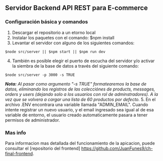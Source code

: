 ## Servidor Backend API REST para E-commerce

### Configuración básica y comandos

1. Descargar el repositorio a un etorno local
2. Instalar los paquetes con el comando: $npm install
3. Levantar el servidor con alguno de los siguientes comandos:
~~~
$node src/server || $npm start || $npm run dev
~~~
4. También es posible elegir el puerto de escucha del servidor y/o activar la siembra de la base de datos a través del siguiente comando:
~~~
$node src/server -p 3000 -s TRUE
~~~
***Nota:*** *Al pasar como argumento "-s TRUE" formatearemos la base de datos, eliminando los registros de las colecciónes de products, messages, orders y users (dejando solo a los usuarios con rol de adminstradores). A la vez que se volvera a cargar una lista de 60 productos por defecto.*
5. En el archivo .ENV encontrara una variable llamada "ADMIN_EMAIL". Cuando intente registrar un nuevo usuario, y el email ingresado sea igual al de esa variable de entorno, el usuario creado automaticamente pasara a tener permisos de administrador.

### Mas info
Para informacion mas detallada del funcionamiento de la apicacion, puede consultar el [repositorio del frontend] https://github.com/JuanFunes9/ch-final-frontend.

